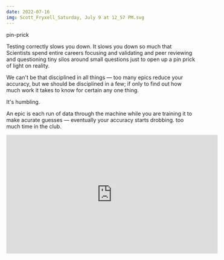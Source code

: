 ```yaml
---
date: 2022-07-16
img: Scott_Fryxell_Saturday, July 9 at 12_57 PM.svg
---
```


pin-prick

Testing correctly slows you down. It slows you down so much that Scientists spend entire careers focusing and validating and peer reviewing and questioning tiny silos around small questions just to open up a pin prick of light on reality.

We can't be that disciplined in all things — too many epics reduce your accuracy, but we should be disciplined in a few; if only to find out how much work it takes to know for certain any one thing.

It's humbling.

An epic is each run of data through the machine while you are training it to make acurate guesses — eventually your accuracy starts drobbing. too much time in the club.

<iframe width="560" height="315" src="https://www.youtube.com/embed/P1ww1IXRfTA?clip=UgkxGHztPOo6vEeIz__v-lEXlWdd12J_RyWD&amp;clipt=EIDnGBiUuRo" title="YouTube video player" frameborder="0" allow="accelerometer; autoplay; clipboard-write; encrypted-media; gyroscope; picture-in-picture" allowfullscreen></iframe>
